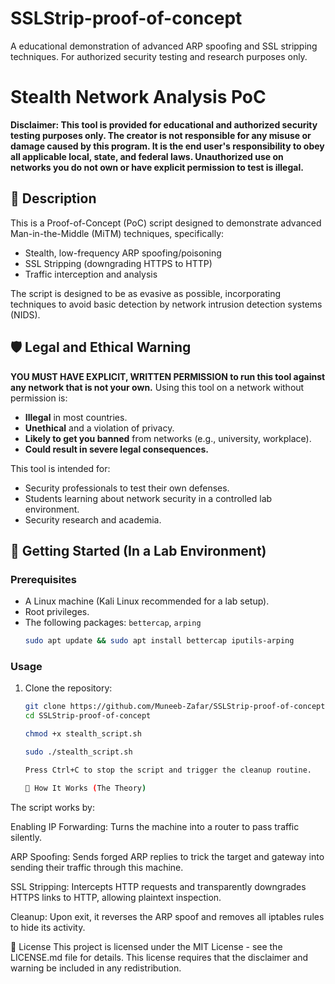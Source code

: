 # SSLStrip-proof-of-concept
A educational demonstration of advanced ARP spoofing and SSL stripping techniques. For authorized security testing and research purposes only.

# Stealth Network Analysis PoC

**Disclaimer: This tool is provided for educational and authorized security testing purposes only. The creator is not responsible for any misuse or damage caused by this program. It is the end user's responsibility to obey all applicable local, state, and federal laws. Unauthorized use on networks you do not own or have explicit permission to test is illegal.**

## 📖 Description

This is a Proof-of-Concept (PoC) script designed to demonstrate advanced Man-in-the-Middle (MiTM) techniques, specifically:
- Stealth, low-frequency ARP spoofing/poisoning
- SSL Stripping (downgrading HTTPS to HTTP)
- Traffic interception and analysis

The script is designed to be as evasive as possible, incorporating techniques to avoid basic detection by network intrusion detection systems (NIDS).

## 🛡️ Legal and Ethical Warning

**YOU MUST HAVE EXPLICIT, WRITTEN PERMISSION to run this tool against any network that is not your own.** Using this tool on a network without permission is:
- **Illegal** in most countries.
- **Unethical** and a violation of privacy.
- **Likely to get you banned** from networks (e.g., university, workplace).
- **Could result in severe legal consequences.**

This tool is intended for:
- Security professionals to test their own defenses.
- Students learning about network security in a controlled lab environment.
- Security research and academia.

## 🚀 Getting Started (In a Lab Environment)

### Prerequisites
- A Linux machine (Kali Linux recommended for a lab setup).
- Root privileges.
- The following packages: `bettercap`, `arping`
    ```bash
    sudo apt update && sudo apt install bettercap iputils-arping
    ```

### Usage
1. Clone the repository:
   ```bash
   git clone https://github.com/Muneeb-Zafar/SSLStrip-proof-of-concept.git
   cd SSLStrip-proof-of-concept

   chmod +x stealth_script.sh

   sudo ./stealth_script.sh

   Press Ctrl+C to stop the script and trigger the cleanup routine.

   🔧 How It Works (The Theory)
The script works by:

Enabling IP Forwarding: Turns the machine into a router to pass traffic silently.

ARP Spoofing: Sends forged ARP replies to trick the target and gateway into sending their traffic through this machine.

SSL Stripping: Intercepts HTTP requests and transparently downgrades HTTPS links to HTTP, allowing plaintext inspection.

Cleanup: Upon exit, it reverses the ARP spoof and removes all iptables rules to hide its activity.

📝 License
This project is licensed under the MIT License - see the LICENSE.md file for details. This license requires that the disclaimer and warning be included in any redistribution.
